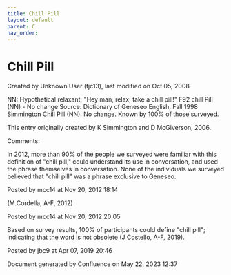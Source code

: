 ```yaml
---
title: Chill Pill
layout: default
parent: C
nav_order:
---
```


# Chill Pill

Created by  Unknown User (tjc13), last modified on Oct 05, 2008

NN: Hypothetical relaxant; &quot;Hey man, relax, take a chill pill!&quot; F92 chill Pill (NN) - No change Source: Dictionary of Geneseo English, Fall 1998 Simmington Chill Pill (NN): No change. Known by 100% of those surveyed.

This entry originally created by K Simmington and D McGiverson, 2006.

Comments:

In 2012, more than 90% of the people we surveyed were familiar with this definition of &quot;chill pill,&quot; could understand its use in conversation, and used the phrase themselves in conversation. None of the individuals we surveyed believed that &quot;chill pill&quot; was a phrase exclusive to Geneseo. 

Posted by mcc14 at Nov 20, 2012 18:14

(M.Cordella, A-F, 2012)

Posted by mcc14 at Nov 20, 2012 20:05

Based on survey results, 100% of participants could define &quot;chill pill&quot;; indicating that the word is not obsolete (J Costello, A-F, 2019).

Posted by jbc9 at Apr 07, 2019 20:46

Document generated by Confluence on May 22, 2023 12:37


